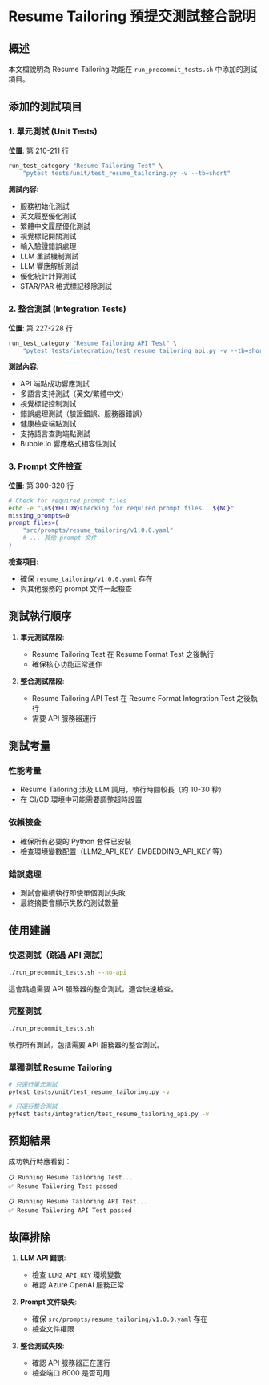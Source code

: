 # Resume Tailoring 預提交測試整合說明

## 概述
本文檔說明為 Resume Tailoring 功能在 `run_precommit_tests.sh` 中添加的測試項目。

## 添加的測試項目

### 1. 單元測試 (Unit Tests)
**位置**: 第 210-211 行
```bash
run_test_category "Resume Tailoring Test" \
    "pytest tests/unit/test_resume_tailoring.py -v --tb=short"
```

**測試內容**:
- 服務初始化測試
- 英文履歷優化測試
- 繁體中文履歷優化測試
- 視覺標記開關測試
- 輸入驗證錯誤處理
- LLM 重試機制測試
- LLM 響應解析測試
- 優化統計計算測試
- STAR/PAR 格式標記移除測試

### 2. 整合測試 (Integration Tests)
**位置**: 第 227-228 行
```bash
run_test_category "Resume Tailoring API Test" \
    "pytest tests/integration/test_resume_tailoring_api.py -v --tb=short"
```

**測試內容**:
- API 端點成功響應測試
- 多語言支持測試（英文/繁體中文）
- 視覺標記控制測試
- 錯誤處理測試（驗證錯誤、服務器錯誤）
- 健康檢查端點測試
- 支持語言查詢端點測試
- Bubble.io 響應格式相容性測試

### 3. Prompt 文件檢查
**位置**: 第 300-320 行
```bash
# Check for required prompt files
echo -e "\n${YELLOW}Checking for required prompt files...${NC}"
missing_prompts=0
prompt_files=(
    "src/prompts/resume_tailoring/v1.0.0.yaml"
    # ... 其他 prompt 文件
)
```

**檢查項目**:
- 確保 `resume_tailoring/v1.0.0.yaml` 存在
- 與其他服務的 prompt 文件一起檢查

## 測試執行順序

1. **單元測試階段**:
   - Resume Tailoring Test 在 Resume Format Test 之後執行
   - 確保核心功能正常運作

2. **整合測試階段**:
   - Resume Tailoring API Test 在 Resume Format Integration Test 之後執行
   - 需要 API 服務器運行

## 測試考量

### 性能考量
- Resume Tailoring 涉及 LLM 調用，執行時間較長（約 10-30 秒）
- 在 CI/CD 環境中可能需要調整超時設置

### 依賴檢查
- 確保所有必要的 Python 套件已安裝
- 檢查環境變數配置（LLM2_API_KEY, EMBEDDING_API_KEY 等）

### 錯誤處理
- 測試會繼續執行即使單個測試失敗
- 最終摘要會顯示失敗的測試數量

## 使用建議

### 快速測試（跳過 API 測試）
```bash
./run_precommit_tests.sh --no-api
```
這會跳過需要 API 服務器的整合測試，適合快速檢查。

### 完整測試
```bash
./run_precommit_tests.sh
```
執行所有測試，包括需要 API 服務器的整合測試。

### 單獨測試 Resume Tailoring
```bash
# 只運行單元測試
pytest tests/unit/test_resume_tailoring.py -v

# 只運行整合測試
pytest tests/integration/test_resume_tailoring_api.py -v
```

## 預期結果

成功執行時應看到：
```
📋 Running Resume Tailoring Test...
✅ Resume Tailoring Test passed

📋 Running Resume Tailoring API Test...
✅ Resume Tailoring API Test passed
```

## 故障排除

1. **LLM API 錯誤**:
   - 檢查 `LLM2_API_KEY` 環境變數
   - 確認 Azure OpenAI 服務正常

2. **Prompt 文件缺失**:
   - 確保 `src/prompts/resume_tailoring/v1.0.0.yaml` 存在
   - 檢查文件權限

3. **整合測試失敗**:
   - 確認 API 服務器正在運行
   - 檢查端口 8000 是否可用